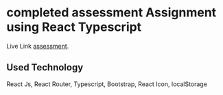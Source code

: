 # completed assessment Assignment using React Typescript

Live Link [assessment](https://github.com/facebook/create-react-app).

## Used Technology

React Js, React Router, Typescript, Bootstrap, React Icon, localStorage